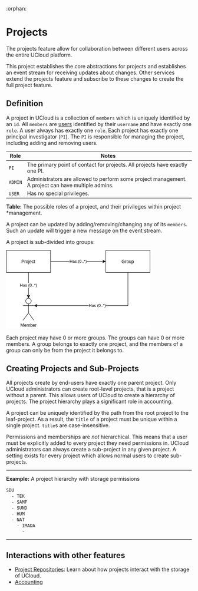 :orphan:

# Projects

The projects feature allow for collaboration between different users across the entire UCloud platform.

This project establishes the core abstractions for projects and establishes an event stream for receiving updates about
changes. Other services extend the projects feature and subscribe to these changes to create the full project feature.

## Definition

A project in UCloud is a collection of `members` which is uniquely identified by an `id`. All `members` are 
[users](../auth-service) identified by their `username` and have exactly one `role`. A user always has exactly one
`role`. Each project has exactly one principal investigator (`PI`). The `PI` is responsible for managing the project,
including adding and removing users.

| Role           | Notes                                                                                              |
|----------------|----------------------------------------------------------------------------------------------------|
| `PI`           | The primary point of contact for projects. All projects have exactly one PI.                       |
| `ADMIN`        | Administrators are allowed to perform some project management. A project can have multiple admins. |
| `USER`         | Has no special privileges.                                                                         |

**Table:** The possible roles of a project, and their privileges within project
*management.

A project can be updated by adding/removing/changing any of its `members`. Such an update will trigger a new message
on the event stream.

A project is sub-divided into groups:

![](wiki/structure.png)

Each project may have 0 or more groups. The groups can have 0 or more members. A group belongs to exactly one project,
and the members of a group can only be from the project it belongs to.

## Creating Projects and Sub-Projects

All projects create by end-users have exactly one parent project. Only UCloud administrators can create root-level
projects, that is a project without a parent. This allows users of UCloud to create a hierarchy of projects. The 
project hierarchy plays a significant role in accounting.

A project can be uniquely identified by the path from the root project to the leaf-project. As a result, the `title` of
a project must be unique within a single project. `title`s are case-insensitive.

Permissions and memberships are _not_ hierarchical. This means that a user must be explicitly added to every project
they need permissions in. UCloud administrators can always create a sub-project in any given project. A setting exists
for every project which allows normal users to create sub-projects.

---

__Example:__ A project hierarchy with storage permissions

```text
SDU
  - TEK
  - SAMF
  - SUND
  - HUM
  - NAT
    - IMADA
      - 
```

---

## Interactions with other features

- [Project Repositories](../project-repository-service/README.md): Learn about
  how projects interact with the storage of UCloud.
- [Accounting](../accounting-service/README.md)
